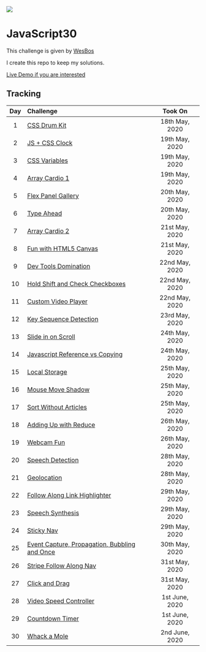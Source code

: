 ![](https://javascript30.com/images/JS3-social-share.png)

# JavaScript30

This challenge is given by [WesBos](https://github.com/wesbos 'Github Profile')

I create this repo to keep my solutions.

[Live Demo if you are interested](https://halmesn.github.io/Javascript30/)

## Tracking

| Day | Challenge                                           |    Took On     |
| :-: | :-------------------------------------------------- | :------------: |
|  1  | [CSS Drum Kit][1]                                   | 18th May, 2020 |
|  2  | [JS + CSS Clock][2]                                 | 19th May, 2020 |
|  3  | [CSS Variables][3]                                  | 19th May, 2020 |
|  4  | [Array Cardio 1][4]                                 | 19th May, 2020 |
|  5  | [Flex Panel Gallery][5]                             | 20th May, 2020 |
|  6  | [Type Ahead][6]                                     | 20th May, 2020 |
|  7  | [Array Cardio 2][7]                                 | 21st May, 2020 |
|  8  | [Fun with HTML5 Canvas][8]                          | 21st May, 2020 |
|  9  | [Dev Tools Domination][9]                           | 22nd May, 2020 |
| 10  | [Hold Shift and Check Checkboxes][10]               | 22nd May, 2020 |
| 11  | [Custom Video Player][11]                           | 22nd May, 2020 |
| 12  | [Key Sequence Detection][12]                        | 23rd May, 2020 |
| 13  | [Slide in on Scroll][13]                            | 24th May, 2020 |
| 14  | [Javascript Reference vs Copying][14]               | 24th May, 2020 |
| 15  | [Local Storage][15]                                 | 25th May, 2020 |
| 16  | [Mouse Move Shadow][16]                             | 25th May, 2020 |
| 17  | [Sort Without Articles][17]                         | 25th May, 2020 |
| 18  | [Adding Up with Reduce][18]                         | 26th May, 2020 |
| 19  | [Webcam Fun][19]                                    | 26th May, 2020 |
| 20  | [Speech Detection][20]                              | 28th May, 2020 |
| 21  | [Geolocation][21]                                   | 28th May, 2020 |
| 22  | [Follow Along Link Highlighter][22]                 | 29th May, 2020 |
| 23  | [Speech Synthesis][23]                              | 29th May, 2020 |
| 24  | [Sticky Nav][24]                                    | 29th May, 2020 |
| 25  | [Event Capture, Propagation, Bubbling and Once][25] | 30th May, 2020 |
| 26  | [Stripe Follow Along Nav][26]                       | 31st May, 2020 |
| 27  | [Click and Drag][27]                                | 31st May, 2020 |
| 28  | [Video Speed Controller][28]                        | 1st June, 2020 |
| 29  | [Countdown Timer][29]                               | 1st June, 2020 |
| 30  | [Whack a Mole][30]                                  | 2nd June, 2020 |

[1]: challenges/01-js-drum-kit/
[2]: challenges/02-js-css-clock/
[3]: challenges/03-css-variables/
[4]: challenges/04-array-cardio-day-1/
[5]: challenges/05-flex-panel-gallery/
[6]: challenges/06-type-ahead/
[7]: challenges/07-array-cardio-day-2/
[8]: challenges/08-fun-wth-html5-canvas/
[9]: challenges/09-dev-tools-domination/
[10]: challenges/10-hold-shift-and-check-checkboxes/
[11]: challenges/11-custom-video-player/
[12]: challenges/12-key-sequence-detection/
[13]: challenges/13-slide-in-on-scroll/
[14]: challenges/14-js-references-vs-copying/
[15]: challenges/15-local-storage/
[16]: challenges/16-mouse-move-shadow/
[17]: challenges/17-sort-without-articles/
[18]: challenges/18-add-with-reduce/
[19]: challenges/19-webcam-fun/
[20]: challenges/20-speech-detection/
[21]: challenges/21-geolocation/
[22]: challenges/22-follow-along-links/
[23]: challenges/23-speech-synthesis/
[24]: challenges/24-sticky-nav/
[25]: challenges/25-event-capture/
[26]: challenges/26-follow-along-nav/
[27]: challenges/27-click-drag-scroll/
[28]: challenges/28-video-speed-controller/
[29]: challenges/29-countdown-timer/
[30]: challenges/30-whack-a-mole/
